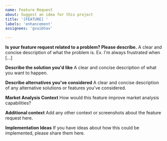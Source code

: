 ```yaml
---
name: Feature Request
about: Suggest an idea for this project
title: '[FEATURE] '
labels: 'enhancement'
assignees: 'gvaibhav'

---
```


**Is your feature request related to a problem? Please describe.**
A clear and concise description of what the problem is. Ex. I'm always frustrated when [...]

**Describe the solution you'd like**
A clear and concise description of what you want to happen.

**Describe alternatives you've considered**
A clear and concise description of any alternative solutions or features you've considered.

**Market Analysis Context**
How would this feature improve market analysis capabilities?

**Additional context**
Add any other context or screenshots about the feature request here.

**Implementation Ideas**
If you have ideas about how this could be implemented, please share them here.
